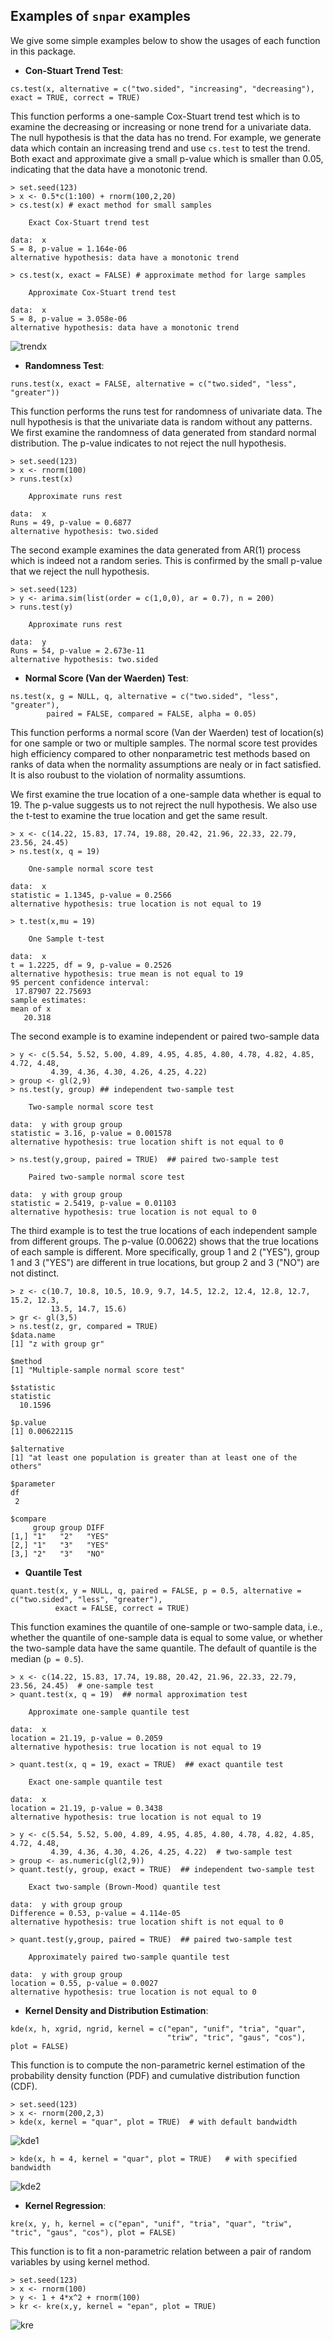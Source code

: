 ## Examples of `snpar` examples ##

We give some simple examples below to show the usages of each function in this package. 

- **Con-Stuart Trend Test**: 
```
cs.test(x, alternative = c("two.sided", "increasing", "decreasing"), exact = TRUE, correct = TRUE)
```
 This function performs a one-sample Cox-Stuart trend test which is to examine the decreasing or increasing or none trend for a univariate data. The null hypothesis is that the data has no trend. For example, we generate data which contain an increasing trend and use `cs.test` to test the trend. Both exact and approximate give a small p-value which is smaller than 0.05, indicating that the data have a monotonic trend.
```
> set.seed(123)
> x <- 0.5*c(1:100) + rnorm(100,2,20)
> cs.test(x) # exact method for small samples

	Exact Cox-Stuart trend test
	
data:  x
S = 8, p-value = 1.164e-06
alternative hypothesis: data have a monotonic trend

> cs.test(x, exact = FALSE) # approximate method for large samples

	Approximate Cox-Stuart trend test
	
data:  x
S = 8, p-value = 3.058e-06
alternative hypothesis: data have a monotonic trend
```
![trendx](https://cloud.githubusercontent.com/assets/16762941/12869162/0ecf2ec8-cce5-11e5-8927-2caa61452cec.png)

- **Randomness Test**:
```
runs.test(x, exact = FALSE, alternative = c("two.sided", "less", "greater"))
```
This function performs the runs test for randomness of univariate data. The null hypothesis is that the univariate data is random without any patterns. We first examine the randomness of data generated from standard normal distribution. The p-value indicates to not reject the null hypothesis. 
```
> set.seed(123)
> x <- rnorm(100)
> runs.test(x)

	Approximate runs rest

data:  x
Runs = 49, p-value = 0.6877
alternative hypothesis: two.sided
```
The second example examines the data generated from AR(1) process which is indeed not a random series. This is confirmed by the small p-value that we reject the null hypothesis.  
```
> set.seed(123)
> y <- arima.sim(list(order = c(1,0,0), ar = 0.7), n = 200)
> runs.test(y)

	Approximate runs rest

data:  y
Runs = 54, p-value = 2.673e-11
alternative hypothesis: two.sided
```

- **Normal Score (Van der Waerden) Test**:
```
ns.test(x, g = NULL, q, alternative = c("two.sided", "less", "greater"), 
        paired = FALSE, compared = FALSE, alpha = 0.05)
```
This function performs a normal score (Van der Waerden) test of location(s) for one sample or two or multiple samples. The normal score test provides high efficiency compared to other nonparametric test methods based on ranks of data when the normality assumptions are nealy or in fact satisfied. It is also roubust to the violation of normality assumtions.

We first examine the true location of a one-sample data whether is equal to 19. The p-value suggests us to not rejrect the null hypothesis. We also use the t-test to examine the true location and get the same result.
```
> x <- c(14.22, 15.83, 17.74, 19.88, 20.42, 21.96, 22.33, 22.79, 23.56, 24.45)
> ns.test(x, q = 19)

	One-sample normal score test

data:  x
statistic = 1.1345, p-value = 0.2566
alternative hypothesis: true location is not equal to 19

> t.test(x,mu = 19)

	One Sample t-test

data:  x
t = 1.2225, df = 9, p-value = 0.2526
alternative hypothesis: true mean is not equal to 19
95 percent confidence interval:
 17.87907 22.75693
sample estimates:
mean of x 
   20.318 
```
The second example is to examine independent or paired two-sample data

```
> y <- c(5.54, 5.52, 5.00, 4.89, 4.95, 4.85, 4.80, 4.78, 4.82, 4.85, 4.72, 4.48, 
         4.39, 4.36, 4.30, 4.26, 4.25, 4.22)
> group <- gl(2,9)
> ns.test(y, group) ## independent two-sample test

	Two-sample normal score test

data:  y with group group
statistic = 3.16, p-value = 0.001578
alternative hypothesis: true location shift is not equal to 0

> ns.test(y,group, paired = TRUE)  ## paired two-sample test

	Paired two-sample normal score test

data:  y with group group
statistic = 2.5419, p-value = 0.01103
alternative hypothesis: true location is not equal to 0
```
The third example is to test the true locations of each independent sample from different groups. The p-value (0.00622) shows that the true locations of each sample is different. More specifically, group 1 and 2 ("YES"), group 1 and 3 ("YES") are different in true locations, but group 2 and 3 ("NO") are not distinct. 
```
> z <- c(10.7, 10.8, 10.5, 10.9, 9.7, 14.5, 12.2, 12.4, 12.8, 12.7, 15.2, 12.3, 
         13.5, 14.7, 15.6)
> gr <- gl(3,5)
> ns.test(z, gr, compared = TRUE)
$data.name
[1] "z with group gr"

$method
[1] "Multiple-sample normal score test"

$statistic
statistic 
  10.1596 

$p.value
[1] 0.00622115

$alternative
[1] "at least one population is greater than at least one of the others"

$parameter
df 
 2 

$compare
     group group DIFF 
[1,] "1"   "2"   "YES"
[2,] "1"   "3"   "YES"
[3,] "2"   "3"   "NO" 
```

- **Quantile Test**
```
quant.test(x, y = NULL, q, paired = FALSE, p = 0.5, alternative = c("two.sided", "less", "greater"), 
          exact = FALSE, correct = TRUE)
```
This function examines the quantile of one-sample or two-sample data, i.e., whether the quantile of one-sample data is equal to some value, or whether the two-sample data have the same quantile. The default of quantile is the median (`p = 0.5`).
```
> x <- c(14.22, 15.83, 17.74, 19.88, 20.42, 21.96, 22.33, 22.79, 23.56, 24.45)  # one-sample test
> quant.test(x, q = 19)  ## normal approximation test

	Approximate one-sample quantile test

data:  x
location = 21.19, p-value = 0.2059
alternative hypothesis: true location is not equal to 19

> quant.test(x, q = 19, exact = TRUE)  ## exact quantile test 

	Exact one-sample quantile test

data:  x
location = 21.19, p-value = 0.3438
alternative hypothesis: true location is not equal to 19

> y <- c(5.54, 5.52, 5.00, 4.89, 4.95, 4.85, 4.80, 4.78, 4.82, 4.85, 4.72, 4.48, 
         4.39, 4.36, 4.30, 4.26, 4.25, 4.22)  # two-sample test
> group <- as.numeric(gl(2,9))
> quant.test(y, group, exact = TRUE)  ## independent two-sample test

	Exact two-sample (Brown-Mood) quantile test

data:  y with group group
Difference = 0.53, p-value = 4.114e-05
alternative hypothesis: true location shift is not equal to 0

> quant.test(y,group, paired = TRUE)  ## paired two-sample test

	Approximately paired two-sample quantile test

data:  y with group group
location = 0.55, p-value = 0.0027
alternative hypothesis: true location is not equal to 0
```
- **Kernel Density and Distribution Estimation**:
```
kde(x, h, xgrid, ngrid, kernel = c("epan", "unif", "tria", "quar", 
                                   "triw", "tric", "gaus", "cos"), plot = FALSE)  
```
This function is to compute the non-parametric kernel estimation of the probability density function (PDF) and cumulative distribution function (CDF).
```
> set.seed(123)
> x <- rnorm(200,2,3)
> kde(x, kernel = "quar", plot = TRUE)  # with default bandwidth
```
![kde1](https://cloud.githubusercontent.com/assets/16762941/12869161/0ecdc088-cce5-11e5-95b9-7271a03493f1.png)

```
> kde(x, h = 4, kernel = "quar", plot = TRUE)   # with specified bandwidth
```
![kde2](https://cloud.githubusercontent.com/assets/16762941/12869163/0ecf6140-cce5-11e5-8379-ef855d5a39ba.png)

- **Kernel Regression**:
```
kre(x, y, h, kernel = c("epan", "unif", "tria", "quar", "triw", "tric", "gaus", "cos"), plot = FALSE) 
```
This function is to fit a non-parametric relation between a pair of random variables by using kernel method.
```
> set.seed(123)
> x <- rnorm(100)
> y <- 1 + 4*x^2 + rnorm(100)
> kr <- kre(x,y, kernel = "epan", plot = TRUE)
```
![kre](https://cloud.githubusercontent.com/assets/16762941/12869164/0ecf7fa4-cce5-11e5-8906-38b5ff2fddc0.png)
